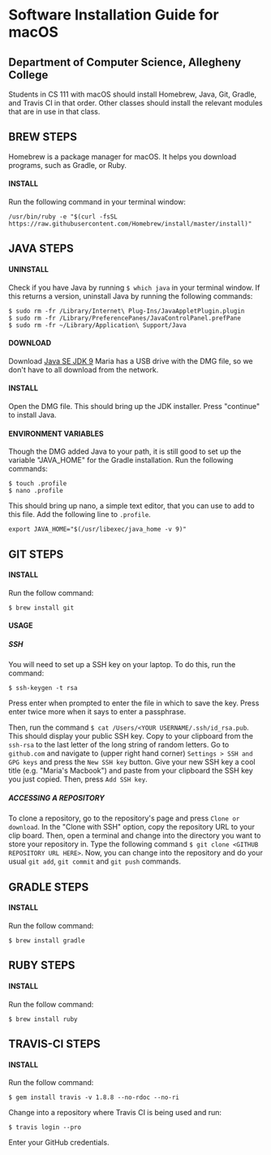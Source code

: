 # Software Installation Guide for macOS
## Department of Computer Science, Allegheny College

Students in CS 111 with macOS should install Homebrew, Java, Git, Gradle, and Travis CI in that order. Other classes should install the relevant modules that are in use in that class.

## BREW STEPS

Homebrew is a package manager for macOS. It helps you download programs, such as Gradle, or Ruby.

#### INSTALL

Run the following command in your terminal window:

```
/usr/bin/ruby -e "$(curl -fsSL https://raw.githubusercontent.com/Homebrew/install/master/install)"
```

## JAVA STEPS
#### UNINSTALL

Check if you have Java by running `$ which java` in your terminal window.
If this returns a version, uninstall Java by running the following commands:

```
$ sudo rm -fr /Library/Internet\ Plug-Ins/JavaAppletPlugin.plugin 
$ sudo rm -fr /Library/PreferencePanes/JavaControlPanel.prefPane 
$ sudo rm -fr ~/Library/Application\ Support/Java
```

#### DOWNLOAD

Download [Java SE JDK 9](http://www.oracle.com/technetwork/java/javase/downloads/index.html)
Maria has a USB drive with the DMG file, so we don't have to all download from the network. 

#### INSTALL

Open the DMG file. This should bring up the JDK installer.
Press "continue" to install Java.


#### ENVIRONMENT VARIABLES

Though the DMG added Java to your path, it is still good to set up the variable "JAVA_HOME" for the Gradle installation.
Run the following commands:
```
$ touch .profile
$ nano .profile
```

This should bring up nano, a simple text editor, that you can use to add to this file. Add the following line to `.profile`.
```
export JAVA_HOME="$(/usr/libexec/java_home -v 9)"
```

## GIT STEPS

#### INSTALL

Run the follow command: 
```
$ brew install git
```

#### USAGE

##### SSH
You will need to set up a SSH key on your laptop. To do this, run the command:

```
$ ssh-keygen -t rsa
```

Press enter when prompted to enter the file in which to save the key. Press enter twice more when it says to enter a passphrase.

Then, run the command `$ cat /Users/<YOUR USERNAME/.ssh/id_rsa.pub`. This should display your public SSH key. Copy to your clipboard from the `ssh-rsa` to the last letter of the long string of random letters. Go to `github.com` and navigate to (upper right hand corner) `Settings > SSH and GPG keys` and press the `New SSH key` button. Give your new SSH key a cool title (e.g. "Maria's Macbook") and paste from your clipboard the SSH key you just copied. Then, press `Add SSH key`.

##### ACCESSING A REPOSITORY

To clone a repository, go to the repository's page and press `Clone or download`. In the "Clone with SSH" option, copy the repository URL to your clip board. Then, open a terminal and change into the directory you want to store your repository in. Type the following command `$ git clone <GITHUB REPOSITORY URL HERE>`. Now, you can change into the repository and do your usual `git add`, `git commit` and `git push` commands. 

## GRADLE STEPS

#### INSTALL

Run the follow command: 
```
$ brew install gradle
```

## RUBY STEPS

#### INSTALL

Run the follow command: 
```
$ brew install ruby
```

## TRAVIS-CI STEPS

#### INSTALL

Run the follow command: 
```
$ gem install travis -v 1.8.8 --no-rdoc --no-ri
```

Change into a repository where Travis CI is being used and run:

```
$ travis login --pro
``` 

Enter your GitHub credentials.
